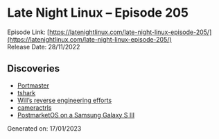 # Late Night Linux – Episode 205
Episode Link: [https://latenightlinux.com/late-night-linux-episode-205/](https://latenightlinux.com/late-night-linux-episode-205/)  
Release Date: 28/11/2022
## Discoveries
* [Portmaster](https://safing.io/)
* [tshark](https://www.wireshark.org/docs/man-pages/tshark.html)
* [Will’s reverse engineering efforts](https://github.com/8none1/zengge_lednetwf)
* [cameractrls](https://github.com/soyersoyer/cameractrls)
* [PostmarketOS on a Samsung Galaxy S III](https://wiki.postmarketos.org/wiki/Samsung_Galaxy_S_III_(samsung-m0))

Generated on: 17/01/2023